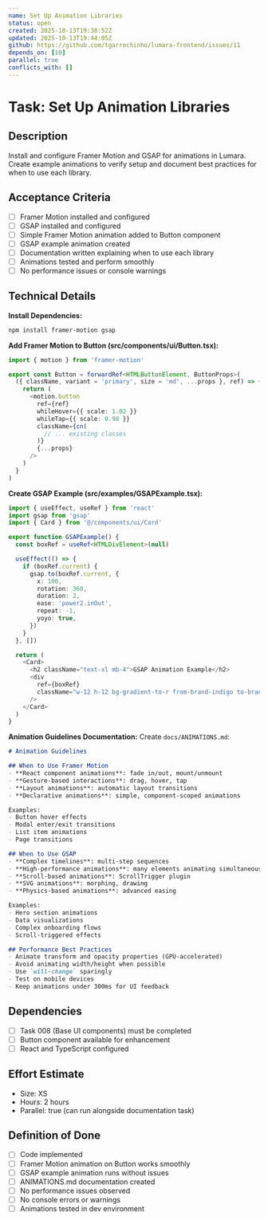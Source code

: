 ```yaml
---
name: Set Up Animation Libraries
status: open
created: 2025-10-13T19:38:52Z
updated: 2025-10-13T19:44:05Z
github: https://github.com/tgarrochinho/lumara-frontend/issues/11
depends_on: [10]
parallel: true
conflicts_with: []
---
```


# Task: Set Up Animation Libraries

## Description
Install and configure Framer Motion and GSAP for animations in Lumara. Create example animations to verify setup and document best practices for when to use each library.

## Acceptance Criteria
- [ ] Framer Motion installed and configured
- [ ] GSAP installed and configured
- [ ] Simple Framer Motion animation added to Button component
- [ ] GSAP example animation created
- [ ] Documentation written explaining when to use each library
- [ ] Animations tested and perform smoothly
- [ ] No performance issues or console warnings

## Technical Details
**Install Dependencies:**
```bash
npm install framer-motion gsap
```

**Add Framer Motion to Button (src/components/ui/Button.tsx):**
```typescript
import { motion } from 'framer-motion'

export const Button = forwardRef<HTMLButtonElement, ButtonProps>(
  ({ className, variant = 'primary', size = 'md', ...props }, ref) => {
    return (
      <motion.button
        ref={ref}
        whileHover={{ scale: 1.02 }}
        whileTap={{ scale: 0.98 }}
        className={cn(
          // ... existing classes
        )}
        {...props}
      />
    )
  }
)
```

**Create GSAP Example (src/examples/GSAPExample.tsx):**
```typescript
import { useEffect, useRef } from 'react'
import gsap from 'gsap'
import { Card } from '@/components/ui/Card'

export function GSAPExample() {
  const boxRef = useRef<HTMLDivElement>(null)

  useEffect(() => {
    if (boxRef.current) {
      gsap.to(boxRef.current, {
        x: 100,
        rotation: 360,
        duration: 2,
        ease: 'power2.inOut',
        repeat: -1,
        yoyo: true,
      })
    }
  }, [])

  return (
    <Card>
      <h2 className="text-xl mb-4">GSAP Animation Example</h2>
      <div
        ref={boxRef}
        className="w-12 h-12 bg-gradient-to-r from-brand-indigo to-brand-violet rounded-lg"
      />
    </Card>
  )
}
```

**Animation Guidelines Documentation:**
Create `docs/ANIMATIONS.md`:

```markdown
# Animation Guidelines

## When to Use Framer Motion
- **React component animations**: fade in/out, mount/unmount
- **Gesture-based interactions**: drag, hover, tap
- **Layout animations**: automatic layout transitions
- **Declarative animations**: simple, component-scoped animations

Examples:
- Button hover effects
- Modal enter/exit transitions
- List item animations
- Page transitions

## When to Use GSAP
- **Complex timelines**: multi-step sequences
- **High-performance animations**: many elements animating simultaneously
- **Scroll-based animations**: ScrollTrigger plugin
- **SVG animations**: morphing, drawing
- **Physics-based animations**: advanced easing

Examples:
- Hero section animations
- Data visualizations
- Complex onboarding flows
- Scroll-triggered effects

## Performance Best Practices
- Animate transform and opacity properties (GPU-accelerated)
- Avoid animating width/height when possible
- Use `will-change` sparingly
- Test on mobile devices
- Keep animations under 300ms for UI feedback
```

## Dependencies
- [ ] Task 008 (Base UI components) must be completed
- [ ] Button component available for enhancement
- [ ] React and TypeScript configured

## Effort Estimate
- Size: XS
- Hours: 2 hours
- Parallel: true (can run alongside documentation task)

## Definition of Done
- [ ] Code implemented
- [ ] Framer Motion animation on Button works smoothly
- [ ] GSAP example animation runs without issues
- [ ] ANIMATIONS.md documentation created
- [ ] No performance issues observed
- [ ] No console errors or warnings
- [ ] Animations tested in dev environment
